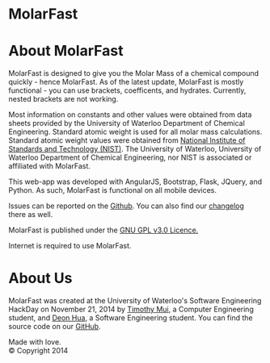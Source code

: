 MolarFast
=========
<h1>About MolarFast</h1>
<p>
	MolarFast is designed to give you the Molar Mass of a chemical compound quickly - hence MolarFast.
As of the latest update, MolarFast is mostly functional - you can use brackets, coefficents, and hydrates.
Currently, nested brackets are not working.
</p>

<p>Most information on constants and other values were obtained from data sheets provided by the
University of Waterloo Department of Chemical Engineering. Standard atomic weight is used for all molar mass calculations. Standard atomic weight values
were obtained from <a href="http://physics.nist.gov/cgi-bin/Compositions/stand_alone.pl">National Institute of Standards and Technology (NIST)</a>.
The University of Waterloo, University of Waterloo Department of Chemical Engineering, nor NIST is associated or affiliated with MolarFast.</p>

<p>This web-app was developed with AngularJS, Bootstrap, Flask, JQuery, and Python. As such, MolarFast is functional on all mobile devices. </p>
<p>Issues can be reported on the <a href = "https://github.com/DeonHua/MolarFast/issues">Github</a>.
You can also find our <a href = "https://github.com/DeonHua/MolarFast/releases">changelog</a> there as well.</p>

<p>MolarFast is published under the <a href = "http://www.gnu.org/copyleft/gpl.html">GNU GPL v3.0 Licence.</a></p>
<p>Internet is required to use MolarFast.</p>


<h1>About Us</h1>
<p>
MolarFast was created at the University of Waterloo's Software Engineering HackDay on November 21, 2014 by 
<a href = "http://github.com/timmui">Timothy Mui</a>, a Computer Engineering student,
	and <a href = "http://github.com/DeonHua">Deon Hua</a>, a Software Engineering student.
	You can find the source code on our <a href = "http://github.com/DeonHua/MolarFast">GitHub</a>.</p>
<p id = "footer">Made with love.<br>© Copyright 2014</p>
